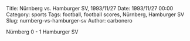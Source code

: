 Title: Nürnberg vs. Hamburger SV, 1993/11/27
Date: 1993/11/27 00:00
Category: sports
Tags: football, football scores, Nürnberg, Hamburger SV
Slug: nurnberg-vs-hamburger-sv
Author: carbonero


Nürnberg 0 - 1 Hamburger SV
